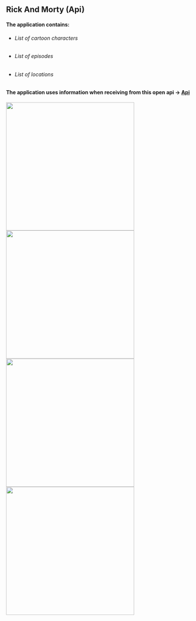<h2> Rick And Morty (Api) </h2>

<h4>The application contains:</h4>
<ul>
  <li><h6>List of cartoon characters</h6></li>
  <li><h6>List of episodes</h6></li>
  <li><h6>List of locations</h6></li>
</ul> 

<h4>The application uses information when receiving from this open api -> <a href="https://rickandmortyapi.com/">Api</a> </h4>

<p>
  <image src="https://github.com/CptNeckman/RickAndMortyApi/blob/master/rick4.jpg" weight="200" height="350"/>
  <image src="https://github.com/CptNeckman/RickAndMortyApi/blob/master/rick3.jpg" weight="200" height="350"/>
  <image src="https://github.com/CptNeckman/RickAndMortyApi/blob/master/rick1.jpg" weight="200" height="350"/>
  <image src="https://github.com/CptNeckman/RickAndMortyApi/blob/master/rick2.jpg" weight="200" height="350"/>
</p>
